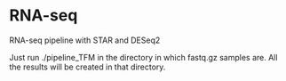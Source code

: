 # RNA-seq
RNA-seq pipeline with STAR and DESeq2

Just run ./pipeline_TFM in the directory in which fastq.gz samples are. All the results will be created in that directory.
